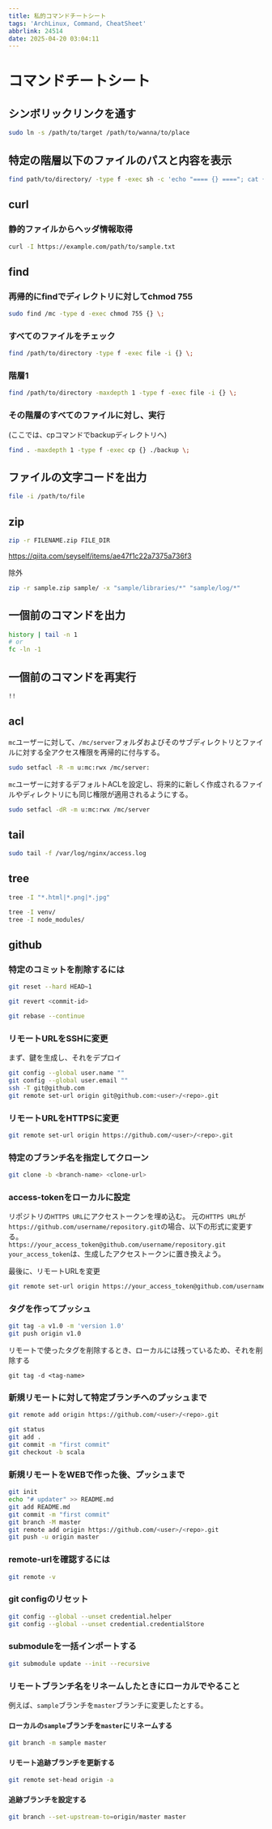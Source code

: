 ```yaml
---
title: 私的コマンドチートシート
tags: 'ArchLinux, Command, CheatSheet'
abbrlink: 24514
date: 2025-04-20 03:04:11
---
```


# コマンドチートシート

## シンボリックリンクを通す
```bash
sudo ln -s /path/to/target /path/to/wanna/to/place
```

## 特定の階層以下のファイルのパスと内容を表示
```bash
find path/to/directory/ -type f -exec sh -c 'echo "==== {} ===="; cat {}' \;
```

## curl
### 静的ファイルからヘッダ情報取得
```bash
curl -I https://example.com/path/to/sample.txt
```

## find
### 再帰的にfindでディレクトリに対してchmod 755
```bash
sudo find /mc -type d -exec chmod 755 {} \;
```
### すべてのファイルをチェック
```bash
find /path/to/directory -type f -exec file -i {} \;
```
### 階層1
```bash
find /path/to/directory -maxdepth 1 -type f -exec file -i {} \;
```
### その階層のすべてのファイルに対し、実行
(ここでは、cpコマンドでbackupディレクトリへ)
```bash
find . -maxdepth 1 -type f -exec cp {} ./backup \;
```

## ファイルの文字コードを出力
```bash
file -i /path/to/file
```

## zip
```bash
zip -r FILENAME.zip FILE_DIR
```
https://qiita.com/seyself/items/ae47f1c22a7375a736f3

除外
```bash
zip -r sample.zip sample/ -x "sample/libraries/*" "sample/log/*"
```

## 一個前のコマンドを出力
```bash
history | tail -n 1
# or
fc -ln -1
```

## 一個前のコマンドを再実行
```bash
!!
```

## acl
`mc`ユーザーに対して、`/mc/server`フォルダおよびそのサブディレクトリとファイルに対する全アクセス権限を再帰的に付与する。
```bash
sudo setfacl -R -m u:mc:rwx /mc/server:
```
`mc`ユーザーに対するデフォルトACLを設定し、将来的に新しく作成されるファイルやディレクトリにも同じ権限が適用されるようにする。
```bash
sudo setfacl -dR -m u:mc:rwx /mc/server
```

## tail
```bash
sudo tail -f /var/log/nginx/access.log
```

## tree
```bash
tree -I "*.html|*.png|*.jpg"

tree -I venv/
tree -I node_modules/
```

## github
### 特定のコミットを削除するには
```bash
git reset --hard HEAD~1
```
```bash
git revert <commit-id>
```
```bash
git rebase --continue
```
### リモートURLをSSHに変更
まず、鍵を生成し、それをデプロイ
```bash
git config --global user.name ""
git config --global user.email ""
ssh -T git@github.com
git remote set-url origin git@github.com:<user>/<repo>.git
```

### リモートURLをHTTPSに変更
```bash
git remote set-url origin https://github.com/<user>/<repo>.git
```
### 特定のブランチ名を指定してクローン
```bash
git clone -b <branch-name> <clone-url>
```
### access-tokenをローカルに設定
リポジトリの`HTTPS URL`にアクセストークンを埋め込む。
元の`HTTPS URL`が`https://github.com/username/repository.git`の場合、以下の形式に変更する。  
`https://your_access_token@github.com/username/repository.git`  
`your_access_token`は、生成したアクセストークンに置き換えよう。

最後に、リモートURLを変更
```bash
git remote set-url origin https://your_access_token@github.com/username/repository.git
```

### タグを作ってプッシュ
```bash
git tag -a v1.0 -m 'version 1.0'
git push origin v1.0
```
リモートで使ったタグを削除するとき、ローカルには残っているため、それを削除する
```
git tag -d <tag-name>
```

### 新規リモートに対して特定ブランチへのプッシュまで
```bash
git remote add origin https://github.com/<user>/<repo>.git

git status
git add .
git commit -m "first commit"
git checkout -b scala
```

### 新規リモートをWEBで作った後、プッシュまで
```bash
git init
echo "# updater" >> README.md
git add README.md
git commit -m "first commit"
git branch -M master
git remote add origin https://github.com/<user>/<repo>.git
git push -u origin master
```
### remote-urlを確認するには
```bash
git remote -v
```
### git configのリセット
```bash
git config --global --unset credential.helper
git config --global --unset credential.credentialStore
```
### submoduleを一括インポートする
```bash
git submodule update --init --recursive
```
### リモートブランチ名をリネームしたときにローカルでやること
例えば、`sample`ブランチを`master`ブランチに変更したとする。
#### ローカルの`sample`ブランチを`master`にリネームする
```bash
git branch -m sample master
```
#### リモート追跡ブランチを更新する
```bash
git remote set-head origin -a
```
#### 追跡ブランチを設定する
```bash
git branch --set-upstream-to=origin/master master
```

